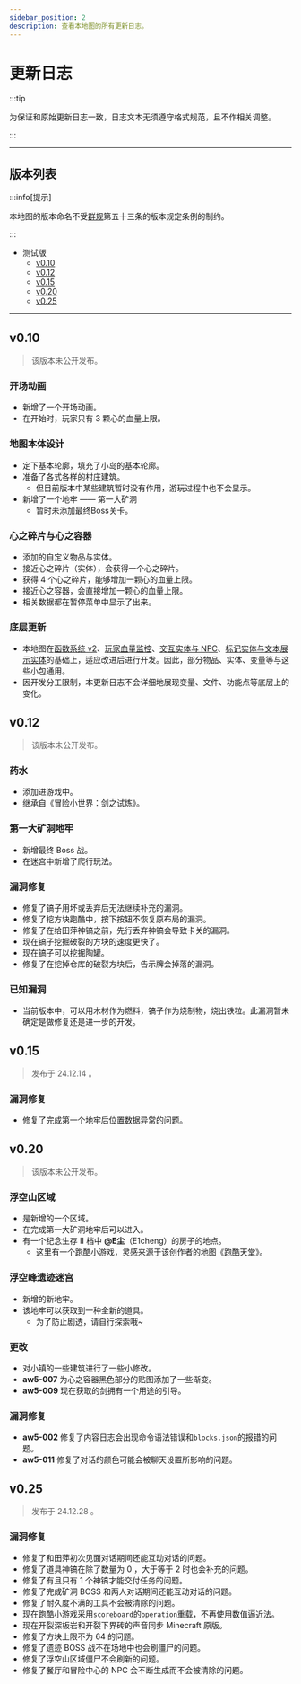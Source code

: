 ```yaml
---
sidebar_position: 2
description: 查看本地图的所有更新日志。
---
```


# 更新日志

:::tip

为保证和原始更新日志一致，日志文本无须遵守格式规范，且不作相关调整。

:::

---

## 版本列表

:::info[提示]

本地图的版本命名不受[群规](../../../rules/rules_main_text.md)第五十三条的版本规定条例的制约。

:::

- 测试版
  - [v0.10](#v010)
  - [v0.12](#v012)
  - [v0.15](#v015)
  - [v0.20](#v020)
  - [v0.25](#v025)

---

## v0.10

> 该版本未公开发布。

### 开场动画

- 新增了一个开场动画。
- 在开始时，玩家只有 3 颗心的血量上限。

### 地图本体设计

- 定下基本轮廓，填充了小岛的基本轮廓。
- 准备了各式各样的村庄建筑。
  - 但目前版本中某些建筑暂时没有作用，游玩过程中也不会显示。
- 新增了一个地牢 —— 第一大矿洞
  - 暂时未添加最终Boss关卡。

### 心之碎片与心之容器

- 添加的自定义物品与实体。
- 接近心之碎片（实体），会获得一个心之碎片。
- 获得 4 个心之碎片，能够增加一颗心的血量上限。
- 接近心之容器，会直接增加一颗心的血量上限。
- 相关数据都在暂停菜单中显示了出来。

### 底层更新

- 本地图在[函数系统 v2](../map_template/function_general_v2.md)、[玩家血量监控](../map_template/health_controller.md)、[交互实体与 NPC](../map_template/interaction_and_npc.md)、[标记实体与文本展示实体](../map_template/marker_and_test_display.md)的基础上，适应改进后进行开发。因此，部分物品、实体、变量等与这些小包通用。
- 因开发分工限制，本更新日志不会详细地展现变量、文件、功能点等底层上的变化。

## v0.12

> 该版本未公开发布。

### 药水

- 添加进游戏中。
- 继承自《冒险小世界：剑之试炼》。

### 第一大矿洞地牢

- 新增最终 Boss 战。
- 在迷宫中新增了爬行玩法。

### 漏洞修复

- 修复了镐子用坏或丢弃后无法继续补充的漏洞。
- 修复了挖方块跑酷中，按下按钮不恢复原布局的漏洞。
- 修复了在给田萍神镐之前，先行丢弃神镐会导致卡关的漏洞。
- 现在镐子挖掘破裂的方块的速度更快了。
- 现在镐子可以挖掘陶罐。
- 修复了在挖掉仓库的破裂方块后，告示牌会掉落的漏洞。

### 已知漏洞

- 当前版本中，可以用木材作为燃料，镐子作为烧制物，烧出铁粒。此漏洞暂未确定是做修复还是进一步的开发。

## v0.15

> 发布于 24.12.14 。

### 漏洞修复

- 修复了完成第一个地牢后位置数据异常的问题。

## v0.20

> 该版本未公开发布。

### 浮空山区域

- 是新增的一个区域。
- 在完成第一大矿洞地牢后可以进入。
- 有一个纪念生存 II 档中 **@E尘**（E1cheng）的房子的地点。
  - 这里有一个跑酷小游戏，灵感来源于该创作者的地图《跑酷天堂》。

### 浮空峰遗迹迷宫

- 新增的新地牢。
- 该地牢可以获取到一种全新的道具。
  - 为了防止剧透，请自行探索哦~

### 更改

- 对小镇的一些建筑进行了一些小修改。
- **aw5-007** 为心之容器黑色部分的贴图添加了一些渐变。
- **aw5-009** 现在获取的剑拥有一个用途的引导。

### 漏洞修复

- **aw5-002** 修复了内容日志会出现命令语法错误和`blocks.json`的报错的问题。
- **aw5-011** 修复了对话的颜色可能会被聊天设置所影响的问题。

## v0.25

> 发布于 24.12.28 。

### 漏洞修复

- 修复了和田萍初次见面对话期间还能互动对话的问题。
- 修复了道具神镐在除了数量为 0 ，大于等于 2 时也会补充的问题。
- 修复了有且只有 1 个神镐才能交付任务的问题。
- 修复了完成矿洞 BOSS 和两人对话期间还能互动对话的问题。
- 修复了耐久度不满的工具不会被清除的问题。
- 现在跑酷小游戏采用`scoreboard`的`operation`重载，不再使用数值逼近法。
- 现在开裂深板岩和开裂下界砖的声音同步 Minecraft 原版。
- 修复了方块上限不为 64 的问题。
- 修复了遗迹 BOSS 战不在场地中也会刷僵尸的问题。
- 修复了浮空山区域僵尸不会刷新的问题。
- 修复了餐厅和冒险中心的 NPC 会不断生成而不会被清除的问题。
